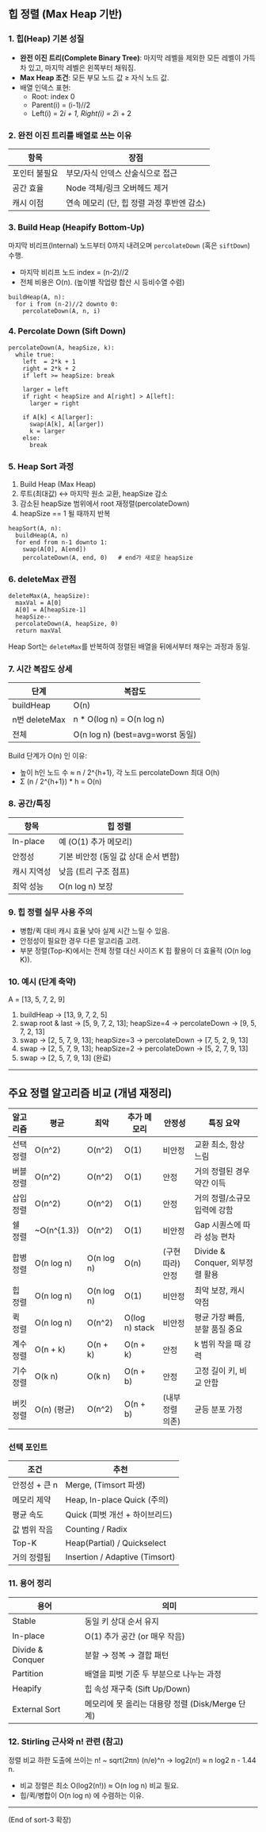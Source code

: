 ## 힙 정렬 (Max Heap 기반)

### 1. 힙(Heap) 기본 성질
- **완전 이진 트리(Complete Binary Tree)**: 마지막 레벨을 제외한 모든 레벨이 가득 차 있고, 마지막 레벨은 왼쪽부터 채워짐.
- **Max Heap 조건**: 모든 부모 노드 값 ≥ 자식 노드 값.
- 배열 인덱스 표현:
  - Root: index 0
  - Parent(i) = (i-1)//2
  - Left(i) = 2*i + 1, Right(i) = 2*i + 2

### 2. 완전 이진 트리를 배열로 쓰는 이유
| 항목 | 장점 |
|------|------|
| 포인터 불필요 | 부모/자식 인덱스 산술식으로 접근 |
| 공간 효율 | Node 객체/링크 오버헤드 제거 |
| 캐시 이점 | 연속 메모리 (단, 힙 정렬 과정 후반엔 감소) |

### 3. Build Heap (Heapify Bottom-Up)
마지막 비리프(Internal) 노드부터 0까지 내려오며 `percolateDown` (혹은 `siftDown`) 수행.
- 마지막 비리프 노드 index = (n-2)//2
- 전체 비용은 O(n). (높이별 작업량 합산 시 등비수열 수렴)

```text
buildHeap(A, n):
  for i from (n-2)//2 downto 0:
    percolateDown(A, n, i)
```

### 4. Percolate Down (Sift Down)
```text
percolateDown(A, heapSize, k):
  while true:
    left  = 2*k + 1
    right = 2*k + 2
    if left >= heapSize: break

    larger = left
    if right < heapSize and A[right] > A[left]:
      larger = right

    if A[k] < A[larger]:
      swap(A[k], A[larger])
      k = larger
    else:
      break
```

### 5. Heap Sort 과정
1. Build Heap (Max Heap)
2. 루트(최대값) ↔ 마지막 원소 교환, heapSize 감소
3. 감소된 heapSize 범위에서 root 재정렬(percolateDown)
4. heapSize == 1 될 때까지 반복

```text
heapSort(A, n):
  buildHeap(A, n)
  for end from n-1 downto 1:
    swap(A[0], A[end])
    percolateDown(A, end, 0)   # end가 새로운 heapSize
```

### 6. deleteMax 관점
```text
deleteMax(A, heapSize):
  maxVal = A[0]
  A[0] = A[heapSize-1]
  heapSize--
  percolateDown(A, heapSize, 0)
  return maxVal
```
Heap Sort는 `deleteMax`를 반복하여 정렬된 배열을 뒤에서부터 채우는 과정과 동일.

### 7. 시간 복잡도 상세
| 단계 | 복잡도 |
|------|--------|
| buildHeap | O(n) |
| n번 deleteMax | n * O(log n) = O(n log n) |
| 전체 | O(n log n) (best=avg=worst 동일) |

Build 단계가 O(n) 인 이유:
- 높이 h인 노드 수 ≈ n / 2^{h+1}, 각 노드 percolateDown 최대 O(h)
- Σ (n / 2^{h+1}) * h  = O(n)

### 8. 공간/특징
| 항목 | 힙 정렬 |
|------|---------|
| In-place | 예 (O(1) 추가 메모리) |
| 안정성 | 기본 비안정 (동일 값 상대 순서 변함) |
| 캐시 지역성 | 낮음 (트리 구조 점프) |
| 최악 성능 | O(n log n) 보장 |

### 9. 힙 정렬 실무 사용 주의
- 병합/퀵 대비 캐시 효율 낮아 실제 시간 느릴 수 있음.
- 안정성이 필요한 경우 다른 알고리즘 고려.
- 부분 정렬(Top-K)에서는 전체 정렬 대신 사이즈 K 힙 활용이 더 효율적 (O(n log K)).

### 10. 예시 (단계 축약)
A = [13, 5, 7, 2, 9]
1) buildHeap → [13, 9, 7, 2, 5]
2) swap root & last → [5, 9, 7, 2, 13]; heapSize=4 → percolateDown → [9, 5, 7, 2, 13]
3) swap → [2, 5, 7, 9, 13]; heapSize=3 → percolateDown → [7, 5, 2, 9, 13]
4) swap → [2, 5, 7, 9, 13]; heapSize=2 → percolateDown → [5, 2, 7, 9, 13]
5) swap → [2, 5, 7, 9, 13] (완료)

---
## 주요 정렬 알고리즘 비교 (개념 재정리)

| 알고리즘 | 평균 | 최악 | 추가 메모리 | 안정성 | 특징 요약 |
|----------|------|------|------------|--------|-----------|
| 선택 정렬 | O(n^2) | O(n^2) | O(1) | 비안정 | 교환 최소, 항상 느림 |
| 버블 정렬 | O(n^2) | O(n^2) | O(1) | 안정 | 거의 정렬된 경우 약간 이득 |
| 삽입 정렬 | O(n^2) | O(n^2) | O(1) | 안정 | 거의 정렬/소규모 입력에 강함 |
| 쉘 정렬 | ~O(n^{1.3}) | O(n^2) | O(1) | 비안정 | Gap 시퀀스에 따라 성능 편차 |
| 합병 정렬 | O(n log n) | O(n log n) | O(n) | (구현 따라) 안정 | Divide & Conquer, 외부정렬 활용 |
| 힙 정렬 | O(n log n) | O(n log n) | O(1) | 비안정 | 최악 보장, 캐시 약점 |
| 퀵 정렬 | O(n log n) | O(n^2) | O(log n) stack | 비안정 | 평균 가장 빠름, 분할 품질 중요 |
| 계수 정렬 | O(n + k) | O(n + k) | O(n + k) | 안정 | k 범위 작을 때 강력 |
| 기수 정렬 | O(k n) | O(k n) | O(n + b) | 안정 | 고정 길이 키, 비교 안함 |
| 버킷 정렬 | O(n) (평균) | O(n^2) | O(n + b) | (내부정렬 의존) | 균등 분포 가정 |

### 선택 포인트
| 조건 | 추천 |
|------|------|
| 안정성 + 큰 n | Merge, (Timsort 파생) |
| 메모리 제약 | Heap, In-place Quick (주의) |
| 평균 속도 | Quick (피벗 개선 + 하이브리드) |
| 값 범위 작음 | Counting / Radix |
| Top-K | Heap(Partial) / Quickselect |
| 거의 정렬됨 | Insertion / Adaptive (Timsort) |

### 11. 용어 정리
| 용어 | 의미 |
|------|------|
| Stable | 동일 키 상대 순서 유지 |
| In-place | O(1) 추가 공간 (or 매우 작음) |
| Divide & Conquer | 분할 → 정복 → 결합 패턴 |
| Partition | 배열을 피벗 기준 두 부분으로 나누는 과정 |
| Heapify | 힙 속성 재구축 (Sift Up/Down) |
| External Sort | 메모리에 못 올리는 대용량 정렬 (Disk/Merge 단계) |

### 12. Stirling 근사와 n! 관련 (참고)
정렬 비교 하한 도출에 쓰이는 n! ~ sqrt(2πn) (n/e)^n → log2(n!) ≈ n log2 n - 1.44 n.
- 비교 정렬은 최소 O(log2(n!)) ≈ O(n log n) 비교 필요.
- 힙/퀵/병합이 O(n log n) 에 수렴하는 이유.

---
(End of sort-3 확장)
